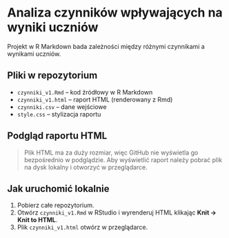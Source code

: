 # Analiza czynników wpływających na wyniki uczniów

Projekt w R Markdown bada zależności między różnymi czynnikami a wynikami uczniów.

## Pliki w repozytorium

- `czynniki_v1.Rmd` – kod źródłowy w R Markdown  
- `czynniki_v1.html` – raport HTML (renderowany z Rmd)  
- `czynniki.csv` – dane wejściowe  
- `style.css` – stylizacja raportu  

## Podgląd raportu HTML

> Plik HTML ma za duży rozmiar, więc GitHub nie wyświetla go bezpośrednio w podglądzie. Aby wyświetlić raport należy pobrać plik na dysk lokalny i otworzyć w przeglądarce.

## Jak uruchomić lokalnie

1. Pobierz całe repozytorium.  
2. Otwórz `czynniki_v1.Rmd` w RStudio i wyrenderuj HTML klikając **Knit → Knit to HTML**.  
3. Plik `czynniki_v1.html` otwórz w przeglądarce.


